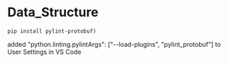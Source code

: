 # Data_Structure

```
pip install pylint-protobuf)
```
added "python.linting.pylintArgs": ["--load-plugins", "pylint_protobuf"] to User Settings in VS Code
